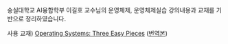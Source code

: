 숭실대학교 AI융합학부 이길호 교수님의 운영체제, 운영체제실습 강의내용과 교재를 기반으로 정리하였습니다.

사용 교재) [Operating Systems: Three Easy Pieces](https://pages.cs.wisc.edu/~remzi/OSTEP/) ([번역본](https://github.com/remzi-arpacidusseau/ostep-translations/tree/master/korean))